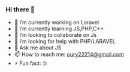 ### Hi there 👋

- 🔭 I’m currently working on Laravel
- 🌱 I’m currently learning JS,PHP,C++
- 👯 I’m looking to collaborate on Js
- 🤔 I’m looking for help with PHP/LARAVEL
- 💬 Ask me about JS
- 📫 How to reach me: oury22214@gmail.com
- ⚡ Fun fact: 🙄
